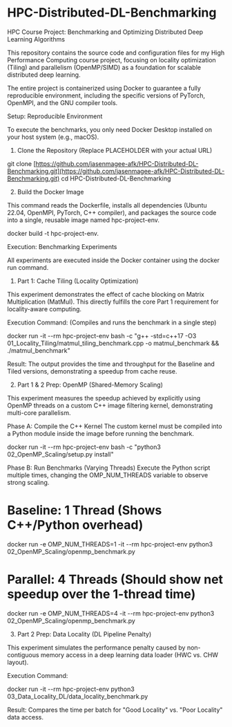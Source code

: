 # HPC-Distributed-DL-Benchmarking
HPC Course Project: Benchmarking and Optimizing Distributed Deep Learning Algorithms

This repository contains the source code and configuration files for my High Performance Computing course project, focusing on locality optimization (Tiling) and parallelism (OpenMP/SIMD) as a foundation for scalable distributed deep learning.

The entire project is containerized using Docker to guarantee a fully reproducible environment, including the specific versions of PyTorch, OpenMPI, and the GNU compiler tools.

Setup: Reproducible Environment

To execute the benchmarks, you only need Docker Desktop installed on your host system (e.g., macOS).

1. Clone the Repository (Replace PLACEHOLDER with your actual URL)

git clone [https://github.com/jasenmagee-afk/HPC-Distributed-DL-Benchmarking.git](https://github.com/jasenmagee-afk/HPC-Distributed-DL-Benchmarking.git)
cd HPC-Distributed-DL-Benchmarking


2. Build the Docker Image

This command reads the Dockerfile, installs all dependencies (Ubuntu 22.04, OpenMPI, PyTorch, C++ compiler), and packages the source code into a single, reusable image named hpc-project-env.

docker build -t hpc-project-env.


Execution: Benchmarking Experiments

All experiments are executed inside the Docker container using the docker run command.

1. Part 1: Cache Tiling (Locality Optimization)

This experiment demonstrates the effect of cache blocking on Matrix Multiplication (MatMul). This directly fulfills the core Part 1 requirement for locality-aware computing.

Execution Command: (Compiles and runs the benchmark in a single step)

docker run -it --rm hpc-project-env bash -c "g++ -std=c++17 -O3 01_Locality_Tiling/matmul_tiling_benchmark.cpp -o matmul_benchmark && ./matmul_benchmark"


Result: The output provides the time and throughput for the Baseline and Tiled versions, demonstrating a speedup from cache reuse.

2. Part 1 & 2 Prep: OpenMP (Shared-Memory Scaling)

This experiment measures the speedup achieved by explicitly using OpenMP threads on a custom C++ image filtering kernel, demonstrating multi-core parallelism.

Phase A: Compile the C++ Kernel
The custom kernel must be compiled into a Python module inside the image before running the benchmark.

docker run -it --rm hpc-project-env bash -c "python3 02_OpenMP_Scaling/setup.py install"


Phase B: Run Benchmarks (Varying Threads)
Execute the Python script multiple times, changing the OMP_NUM_THREADS variable to observe strong scaling.

# Baseline: 1 Thread (Shows C++/Python overhead)
docker run -e OMP_NUM_THREADS=1 -it --rm hpc-project-env python3 02_OpenMP_Scaling/openmp_benchmark.py

# Parallel: 4 Threads (Should show net speedup over the 1-thread time)
docker run -e OMP_NUM_THREADS=4 -it --rm hpc-project-env python3 02_OpenMP_Scaling/openmp_benchmark.py


3. Part 2 Prep: Data Locality (DL Pipeline Penalty)

This experiment simulates the performance penalty caused by non-contiguous memory access in a deep learning data loader (HWC vs. CHW layout).

Execution Command:

docker run -it --rm hpc-project-env python3 03_Data_Locality_DL/data_locality_benchmark.py


Result: Compares the time per batch for "Good Locality" vs. "Poor Locality" data access.
